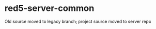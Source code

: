 red5-server-common
==================

Old source moved to legacy branch; project source moved to server repo
